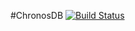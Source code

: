 #ChronosDB
[![Build Status](https://travis-ci.org/zzzmanzzz/ChronosDB.svg?branch=master)](https://travis-ci.org/zzzmanzzz/ChronosDB) 
